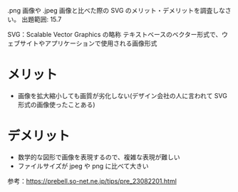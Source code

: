 .png 画像や .jpeg 画像と比べた際の SVG のメリット・デメリットを調査しなさい。
出題範囲: 15.7

SVG：Scalable Vector Graphics の略称
テキストベースのベクター形式で、ウェブサイトやアプリケーションで使用される画像形式

# メリット

- 画像を拡大縮小しても画質が劣化しない(デザイン会社の人に言われて SVG 形式の画像使ったことある)

# デメリット

- 数学的な図形で画像を表現するので、複雑な表現が難しい
- ファイルサイズが jpeg や png に比べて大きい

参考：https://prebell.so-net.ne.jp/tips/pre_23082201.html
